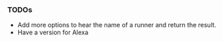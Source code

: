 ### TODOs
* Add more options to hear the name of a runner and return the result.
* Have a version for Alexa
